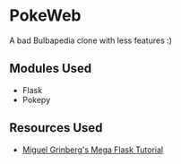 # PokeWeb

A bad Bulbapedia clone with less features :)

## Modules Used
* Flask
* Pokepy

## Resources Used
* [Miguel Grinberg's Mega Flask Tutorial](https://blog.miguelgrinberg.com/post/the-flask-mega-tutorial-part-i-hello-world)